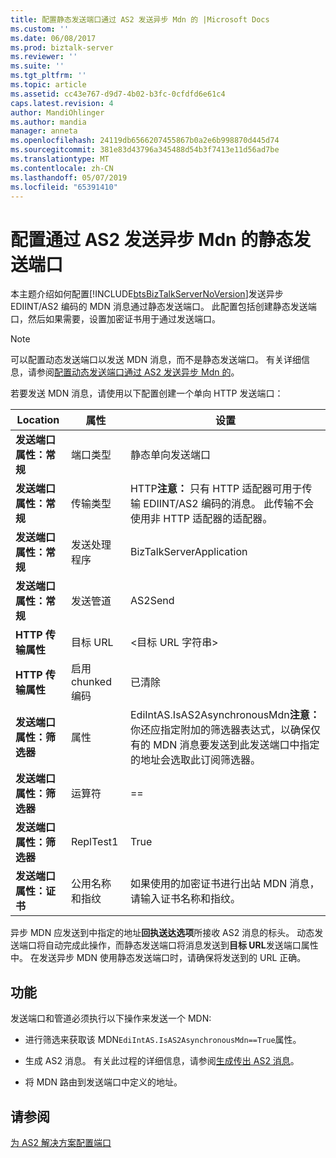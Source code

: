 ```yaml
---
title: 配置静态发送端口通过 AS2 发送异步 Mdn 的 |Microsoft Docs
ms.custom: ''
ms.date: 06/08/2017
ms.prod: biztalk-server
ms.reviewer: ''
ms.suite: ''
ms.tgt_pltfrm: ''
ms.topic: article
ms.assetid: cc43e767-d9d7-4b02-b3fc-0cfdfd6e61c4
caps.latest.revision: 4
author: MandiOhlinger
ms.author: mandia
manager: anneta
ms.openlocfilehash: 24119db6566207455867b0a2e6b998870d445d74
ms.sourcegitcommit: 381e83d43796a345488d54b3f7413e11d56ad7be
ms.translationtype: MT
ms.contentlocale: zh-CN
ms.lasthandoff: 05/07/2019
ms.locfileid: "65391410"
---
```

# <a name="configuring-a-static-send-port-for-asynchronous-mdns-over-as2"></a>配置通过 AS2 发送异步 Mdn 的静态发送端口
本主题介绍如何配置[!INCLUDE[btsBizTalkServerNoVersion](../includes/btsbiztalkservernoversion-md.md)]发送异步 EDIINT/AS2 编码的 MDN 消息通过静态发送端口。 此配置包括创建静态发送端口，然后如果需要，设置加密证书用于通过发送端口。  
  
> [!NOTE]
>  可以配置动态发送端口以发送 MDN 消息，而不是静态发送端口。 有关详细信息，请参阅[配置动态发送端口通过 AS2 发送异步 Mdn 的](../core/configuring-a-dynamic-send-port-for-asynchronous-mdns-over-as2.md)。  
  
 若要发送 MDN 消息，请使用以下配置创建一个单向 HTTP 发送端口：  
  
|Location|属性|设置|  
|--------------|--------------|-------------|  
|**发送端口属性：常规**|端口类型|静态单向发送端口|  
|**发送端口属性：常规**|传输类型|HTTP**注意：** 只有 HTTP 适配器可用于传输 EDIINT/AS2 编码的消息。 此传输不会使用非 HTTP 适配器的适配器。|  
|**发送端口属性：常规**|发送处理程序|BizTalkServerApplication|  
|**发送端口属性：常规**|发送管道|AS2Send|  
|**HTTP 传输属性**|目标 URL|\<目标 URL 字符串\>|  
|**HTTP 传输属性**|启用 chunked 编码|已清除|  
|**发送端口属性：筛选器**|属性|EdiIntAS.IsAS2AsynchronousMdn**注意：** 你还应指定附加的筛选器表达式，以确保仅有的 MDN 消息要发送到此发送端口中指定的地址会选取此订阅筛选器。|  
|**发送端口属性：筛选器**|运算符|==|  
|**发送端口属性：筛选器**|ReplTest1|True|  
|**发送端口属性：证书**|公用名称和指纹|如果使用的加密证书进行出站 MDN 消息，请输入证书名称和指纹。|  
  
 异步 MDN 应发送到中指定的地址**回执送达选项**所接收 AS2 消息的标头。 动态发送端口将自动完成此操作，而静态发送端口将消息发送到**目标 URL**发送端口属性中。 在发送异步 MDN 使用静态发送端口时，请确保将发送到的 URL 正确。  
  
## <a name="functionality"></a>功能  
 发送端口和管道必须执行以下操作来发送一个 MDN:  
  
-   进行筛选来获取该 MDN`EdiIntAS.IsAS2AsynchronousMdn==True`属性。  
  
-   生成 AS2 消息。 有关此过程的详细信息，请参阅[生成传出 AS2 消息](../core/generating-an-outgoing-as2-message.md)。  
  
-   将 MDN 路由到发送端口中定义的地址。  
  
## <a name="see-also"></a>请参阅  
 [为 AS2 解决方案配置端口](../core/configuring-ports-for-an-as2-solution.md)